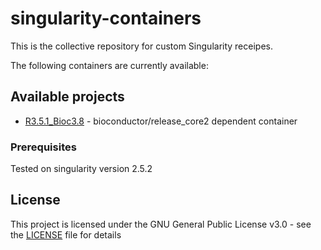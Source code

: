 # singularity-containers
This is the collective repository for custom Singularity receipes.

The following containers are currently available:
## Available projects

* [R3.5.1_Bioc3.8](R3.5.1_Bioc3.8/README.md) - bioconductor/release_core2 dependent container

### Prerequisites

Tested on singularity version 2.5.2

## License

This project is licensed under the GNU General Public License v3.0 - see the [LICENSE](LICENSE) file for details

